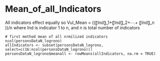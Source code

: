 # Mean_of_all_Indicators
All indicators effect equally so Vul_Mean = ((〖Ind〗_1+〖Ind〗_2+⋯.+ 〖Ind〗_n  ))/n   where Ind is indicator 1 to n, and n is total number of indicators

```
# first method mean of all nrmilized indicators
ncol(personsDataN_logrono)
allIndicators <- subset(personsDataN_logrono, select=c(16:ncol(personsDataN_logrono)))
personsDataN_logrono$meanall <- rowMeans(allIndicators, na.rm = TRUE)
```

